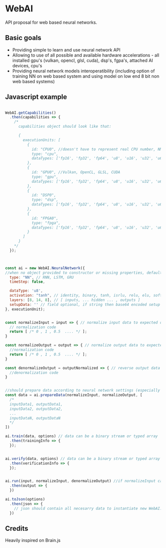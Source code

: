 # WebAI
API proposal for web based neural networks.

## Basic goals

 - Providing simple to learn and use neural network API
 - Allowing to use of all possible and available hardware accelerations - all installed gpu's (vulkan, opencl, glsl, cuda), dsp's, fgpa's, attached AI devices, cpu's
 - Providing neural network models interoperatibility (including option of training NN on web based system and using model on low end 8 bit non web based systems)


## Javascript example

```javascript

WebAI.getCapabilities()
  .then(capabilities => {
    /*
      capabilities object should look like that:

      {
        executionUnits: [
          {
            id: "CPU0", //doesn't have to represent real CPU number, NN just have to be runned on separate cpu
            type: "cpu",
            dataTypes: ['fp16', 'fp32', 'fp64', 'u8', 'u16', 'u32', 'u64'] //data types that neural network uses to work
          },
          {
            id: "GPU0", //Vulkan, OpenCL, GLSL, CUDA
            type: "gpu",
            dataTypes: ['fp16', 'fp32', 'fp64', 'u8', 'u16', 'u32', 'u64'] //data types that neural network uses to work
          },
          {
            id: "DSP0",
            type: "dsp",
            dataTypes: ['fp16', 'fp32', 'fp64', 'u8', 'u16', 'u32', 'u64'] //data types that neural network uses to work
          },
          {
            id: "FPGA0",
            type: "fpga",
            dataTypes: ['fp16', 'fp32', 'fp64', 'u8', 'u16', 'u32', 'u64'] //data types that neural network uses to work
          }
        ]
      }
    */
  });



const ai = new WebAI.NeuralNetwork({
//when no object provided to constructor or missing properties, defaults should be assumed
  type: "NN", // RNN, LSTM, GRU
  timeStep: false,

  dataType: 'u8',
  activation: "tanh", // identity, binary, tanh, isrlu, relu, elu, softclip, sin, sinc, gauss - https://www.wikiwand.com/en/Activation_function
  layers: [8, 14, 8], // [ inputs, ... hidden ... , outputs ]
  setupData: '' // field optional, if string then base64 encoded setup data expected, can be also a array or typed array (of dataType)
}, executionUnit);


const normalizeInput = input => { // normalize input data to expected data range: 0 .. 1
  // normalization code
  return [ /* 0 , 1 , 0.5  .... */ ];
}

const normalizeOutput = output => { // normalize output data to expected data range: 0 .. 1
  //normalization code
  return [ /* 0 , 1 , 0.5  .... */ ];
}

const denormalizeOutput = outputNormalized => { // reverse output data normalization
  //denormalization code
}


//should prepare data according to neural network settings (especially number of inputs, number of outputs and data type)
const data = ai.prepareData(normalizeInput, normalizeOutput, [
  /*
  inputData1, outputData1,
  inputData2, outputData2,
  ...
  inputDataN, outputDataN
  */
])

ai.train(data, options) // data can be a binary stream or typed array
  .then(trainingInfo => {
  });


ai.verify(data, options) // data can be a binary stream or typed array
  .then(verificationInfo => {
  });


ai.run(input, normalizeInput, denormalizeOutput) //if normalizeInput callback skipped then input should be typed array of dataType of NN, if denormalizeOutput skipped then typed array of dataType of NN should be returned
  .then(output => {
  })

ai.toJson(options)
  .then(json => {
    // json should contain all necesarry data to instantiate new WebAI.NeuralNetwork
  })

```

## Credits

Heavily inspired on Brain.js